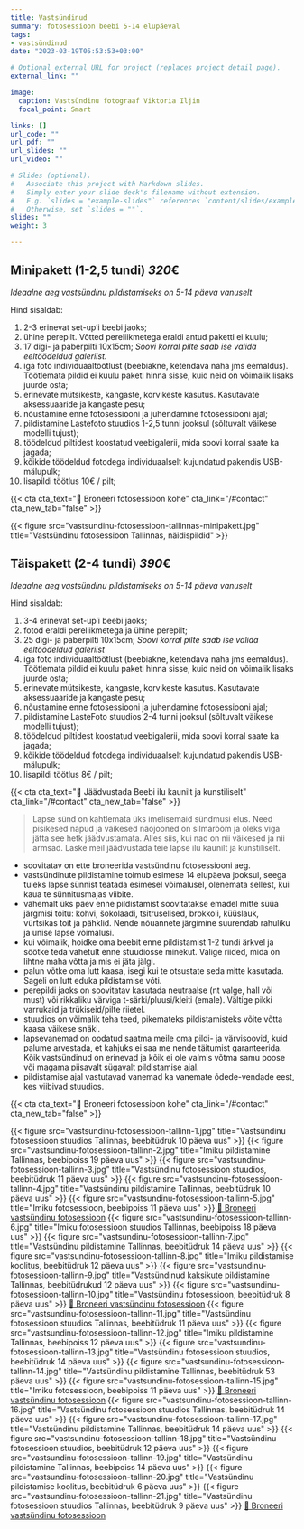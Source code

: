 ```yaml
---
title: Vastsündinud
summary: fotosessioon beebi 5-14 elupäeval
tags:
- vastsündinud
date: "2023-03-19T05:53:53+03:00"

# Optional external URL for project (replaces project detail page).
external_link: ""

image:
  caption: Vastsündinu fotograaf Viktoria Iljin
  focal_point: Smart

links: []
url_code: ""
url_pdf: ""
url_slides: ""
url_video: ""

# Slides (optional).
#   Associate this project with Markdown slides.
#   Simply enter your slide deck's filename without extension.
#   E.g. `slides = "example-slides"` references `content/slides/example-slides.md`.
#   Otherwise, set `slides = ""`.
slides: ""
weight: 3

---
```

## Minipakett (1-2,5 tundi) *320*€ 

_Ideaalne aeg vastsündinu pildistamiseks on 5-14 päeva vanuselt_

Hind sisaldab:
1. 2-3 erinevat set-up’i beebi jaoks;
2. ühine perepilt. Võtted pereliikmetega eraldi antud paketti ei kuulu;
3. 17 digi- ja paberpilti 10x15cm; _Soovi korral pilte saab ise valida eeltöödeldud galeriist._
4. iga foto individuaaltöötlust (beebiakne, ketendava naha jms eemaldus). Töötlemata pildid ei kuulu paketi hinna sisse, kuid neid on võimalik lisaks juurde osta;
5. erinevate mütsikeste, kangaste, korvikeste kasutus. Kasutavate aksessuaaride ja kangaste pesu;
6. nõustamine enne fotosessiooni ja juhendamine fotosessiooni ajal;
7. pildistamine Lastefoto stuudios 1-2,5 tunni jooksul (sõltuvalt väikese modelli tujust);
8. töödeldud piltidest koostatud veebigalerii, mida soovi korral saate ka jagada;
9. kõikide töödeldud fotodega individuaalselt kujundatud pakendis USB-mälupulk;
10. lisapildi töötlus 10€ / pilt;

{{< cta cta_text="💛 Broneeri fotosessioon kohe" cta_link="/#contact" cta_new_tab="false" >}}

{{< figure src="vastsundinu-fotosessioon-tallinnas-minipakett.jpg" title="Vastsündinu fotosessioon Tallinnas, näidispildid" >}}

## Täispakett (2-4 tundi) *390*€ 

_Ideaalne aeg vastsündinu pildistamiseks on 5-14 päeva vanuselt_

Hind sisaldab:
1. 3-4 erinevat set-up’i beebi jaoks;
2. fotod eraldi pereliikmetega ja ühine perepilt;
3. 25 digi- ja paberpilti 10x15cm; *Soovi korral pilte saab ise valida eeltöödeldud galeriist*
4. iga foto individuaaltöötlust (beebiakne, ketendava naha jms eemaldus). Töötlemata pildid ei kuulu paketi hinna sisse, kuid neid on võimalik lisaks juurde osta;
5. erinevate mütsikeste, kangaste, korvikeste kasutus. Kasutavate aksessuaaride ja kangaste pesu;
6. nõustamine enne fotosessiooni ja juhendamine fotosessiooni ajal;
7. pildistamine LasteFoto stuudios 2-4 tunni jooksul (sõltuvalt väikese modelli tujust);
8. töödeldud piltidest koostatud veebigalerii, mida soovi korral saate ka jagada;
9. kõikide töödeldud fotodega individuaalselt kujundatud pakendis USB-mälupulk;
10. lisapildi töötlus 8€ / pilt;

{{< cta cta_text="💛 Jäädvustada Beebi ilu kaunilt ja kunstiliselt" cta_link="/#contact" cta_new_tab="false" >}}

> Lapse sünd on kahtlemata üks imelisemaid sündmusi elus. Need pisikesed näpud ja väikesed näojooned on silmarõõm ja oleks viga jätta see hetk jäädvustamata. Alles siis, kui nad on nii väikesed ja nii armsad. Laske meil jäädvustada teie lapse ilu kaunilt ja kunstiliselt.

- soovitatav on ette broneerida vastsündinu fotosessiooni aeg.
- vastsündinute pildistamine toimub esimese 14 elupäeva jooksul, seega tuleks lapse sünnist teatada esimesel võimalusel, olenemata sellest, kui kaua te sünnitusmajas viibite.
- vähemalt üks päev enne pildistamist soovitatakse emadel mitte süüa järgmisi toitu: kohvi, šokolaadi, tsitruselised, brokkoli, küüslauk, vürtsikas toit ja pähklid. Nende nõuannete järgimine suurendab rahuliku ja unise lapse võimalusi.
- kui võimalik, hoidke oma beebit enne pildistamist 1-2 tundi ärkvel ja söötke teda vahetult enne stuudiosse minekut. Valige riided, mida on lihtne maha võtta ja mis ei jäta jälgi. 
- palun võtke oma lutt kaasa, isegi kui te otsustate seda mitte kasutada. Sageli on lutt eduka pildistamise võti.
- perepildi jaoks on soovitatav kasutada neutraalse (nt valge, hall või must) või rikkaliku värviga t-särki/pluusi/kleiti (emale). Vältige pikki varrukaid ja trükiseid/pilte riietel.
- stuudios on võimalik teha teed, pikemateks pildistamisteks võite võtta kaasa väikese snäki.
- lapsevanemad on oodatud saatma meile oma pildi- ja värvisoovid, kuid palume arvestada, et kahjuks ei saa me nende täitumist garanteerida. Kõik vastsündinud on erinevad ja kõik ei ole valmis võtma samu poose või magama piisavalt sügavalt pildistamise ajal.
- pildistamise ajal vastutavad vanemad ka vanemate õdede-vendade eest, kes viibivad stuudios.

{{< cta cta_text="💛 Broneeri fotosessioon kohe" cta_link="/#contact" cta_new_tab="false" >}}

{{< figure src="vastsundinu-fotosessioon-tallinn-1.jpg" title="Vastsündinu fotosessioon stuudios Tallinnas, beebitüdruk 10 päeva uus" >}}
{{< figure src="vastsundinu-fotosessioon-tallinn-2.jpg" title="Imiku pildistamine Tallinnas, beebipoiss 19 päeva uus" >}}
{{< figure src="vastsundinu-fotosessioon-tallinn-3.jpg" title="Vastsündinu fotosessioon stuudios, beebitüdruk 11 päeva uus" >}}
{{< figure src="vastsundinu-fotosessioon-tallinn-4.jpg" title="Vastsündinu pildistamine Tallinnas, beebitüdruk 10 päeva uus" >}}
{{< figure src="vastsundinu-fotosessioon-tallinn-5.jpg" title="Imiku fotosessioon, beebipoiss 11 päeva uus" >}}
[💛 Broneeri vastsündinu fotosessioon](/#contact)
{{< figure src="vastsundinu-fotosessioon-tallinn-6.jpg" title="Imiku fotosessioon stuudios Tallinnas, beebipoiss 18 päeva uus" >}}
{{< figure src="vastsundinu-fotosessioon-tallinn-7.jpg" title="Vastsündinu pildistamine Tallinnas, beebitüdruk 14 päeva uus" >}}
{{< figure src="vastsundinu-fotosessioon-tallinn-8.jpg" title="Imiku pildistamise koolitus, beebitüdruk 12 päeva uus" >}}
{{< figure src="vastsundinu-fotosessioon-tallinn-9.jpg" title="Vastsündinud kaksikute pildistamine Tallinnas, beebitüdrukud 12 päeva uus" >}}
{{< figure src="vastsundinu-fotosessioon-tallinn-10.jpg" title="Vastsündinu fotosessioon, beebitüdruk 8 päeva uus" >}}
[💛 Broneeri vastsündinu fotosessioon](/#contact)
{{< figure src="vastsundinu-fotosessioon-tallinn-11.jpg" title="Vastsündinu fotosessioon stuudios Tallinnas, beebitüdruk 11 päeva uus" >}}
{{< figure src="vastsundinu-fotosessioon-tallinn-12.jpg" title="Imiku pildistamine Tallinnas, beebipoiss 12 päeva uus" >}}
{{< figure src="vastsundinu-fotosessioon-tallinn-13.jpg" title="Vastsündinu fotosessioon stuudios, beebitüdruk 14 päeva uus" >}}
{{< figure src="vastsundinu-fotosessioon-tallinn-14.jpg" title="Vastsündinu pildistamine Tallinnas, beebitüdruk 53 päeva uus" >}}
{{< figure src="vastsundinu-fotosessioon-tallinn-15.jpg" title="Imiku fotosessioon, beebipoiss 11 päeva uus" >}}
[💛 Broneeri vastsündinu fotosessioon](/#contact)
{{< figure src="vastsundinu-fotosessioon-tallinn-16.jpg" title="Vastsündinu fotosessioon stuudios Tallinnas, beebitüdruk 14 päeva uus" >}}
{{< figure src="vastsundinu-fotosessioon-tallinn-17.jpg" title="Vastsündinu pildistamine Tallinnas, beebitüdruk 14 päeva uus" >}}
{{< figure src="vastsundinu-fotosessioon-tallinn-18.jpg" title="Vastsündinu fotosessioon stuudios, beebitüdruk 12 päeva uus" >}}
{{< figure src="vastsundinu-fotosessioon-tallinn-19.jpg" title="Vastsündinu pildistamine Tallinnas, beebipoiss 14 päeva uus" >}}
{{< figure src="vastsundinu-fotosessioon-tallinn-20.jpg" title="Vastsündinu pildistamise koolitus, beebitüdruk 6 päeva uus" >}}
{{< figure src="vastsundinu-fotosessioon-tallinn-21.jpg" title="Vastsündinu fotosessioon stuudios Tallinnas, beebitüdruk 9 päeva uus" >}}
[💛 Broneeri vastsündinu fotosessioon](/#contact)